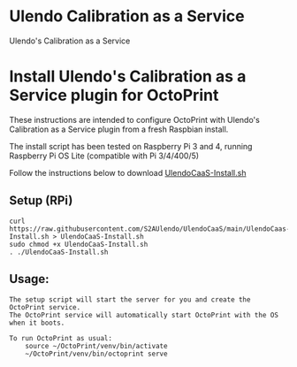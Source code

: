 # Ulendo Calibration as a Service

Ulendo's Calibration as a Service

# Install Ulendo's Calibration as a Service plugin for OctoPrint

These instructions are intended to configure OctoPrint with Ulendo's Calibration as a Service plugin from a fresh Raspbian install.

The install script has been tested on Raspberry Pi 3 and 4, running Raspberry Pi OS Lite (compatible with Pi 3/4/400/5)

Follow the instructions below to download [UlendoCaaS-Install.sh](UlendoCaaS-Install.sh) 

## Setup (RPi)

	curl https://raw.githubusercontent.com/S2AUlendo/UlendoCaaS/main/UlendoCaas-Install.sh > UlendoCaaS-Install.sh
	sudo chmod +x UlendoCaaS-Install.sh
	. ./UlendoCaaS-Install.sh

## Usage:
	The setup script will start the server for you and create the OctoPrint service.
	The OctoPrint service will automatically start OctoPrint with the OS when it boots. 

	To run OctoPrint as usual:
		source ~/OctoPrint/venv/bin/activate
		~/OctoPrint/venv/bin/octoprint serve

